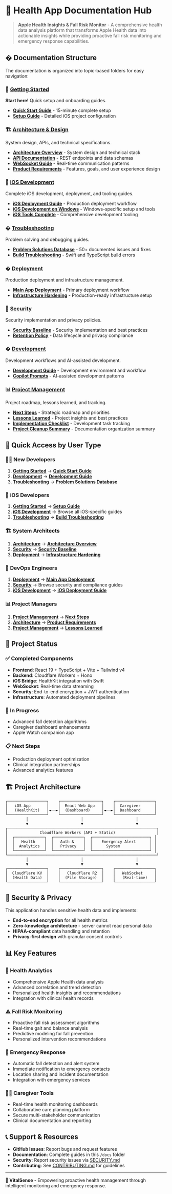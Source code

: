 # 🏥 Health App Documentation Hub

> **Apple Health Insights & Fall Risk Monitor** - A comprehensive health data analysis platform that transforms Apple Health data into actionable insights while providing proactive fall risk monitoring and emergency response capabilities.

## � Documentation Structure

The documentation is organized into topic-based folders for easy navigation:

### 🚀 [Getting Started](getting-started/)

**Start here!** Quick setup and onboarding guides.

- **[Quick Start Guide](getting-started/README_QUICK_START.md)** - 15-minute complete setup
- **[Setup Guide](getting-started/SETUP_GUIDE.md)** - Detailed iOS project configuration

### 🏗️ [Architecture & Design](architecture/)

System design, APIs, and technical specifications.

- **[Architecture Overview](architecture/ARCHITECTURE.md)** - System design and technical stack
- **[API Documentation](architecture/API.md)** - REST endpoints and data schemas
- **[WebSocket Guide](architecture/WEBSOCKETS.md)** - Real-time communication patterns
- **[Product Requirements](architecture/PRD.md)** - Features, goals, and user experience design

### 📱 [iOS Development](ios/)

Complete iOS development, deployment, and tooling guides.

- **[iOS Deployment Guide](ios/IOS_DEPLOYMENT_GUIDE.md)** - Production deployment workflow
- **[iOS Development on Windows](ios/IOS_DEVELOPMENT_WINDOWS.md)** - Windows-specific setup and tools
- **[iOS Tools Complete](ios/IOS_TOOLS_COMPLETE.md)** - Comprehensive development tooling

### �️ [Troubleshooting](troubleshooting/)

Problem solving and debugging guides.

- **[Problem Solutions Database](troubleshooting/PROBLEM_SOLUTIONS_DATABASE.md)** - 50+ documented issues and fixes
- **[Build Troubleshooting](troubleshooting/BUILD_TROUBLESHOOTING.md)** - Swift and TypeScript build errors

### � [Deployment](deployment/)

Production deployment and infrastructure management.

- **[Main App Deployment](deployment/MAIN_APP_DEPLOYMENT.md)** - Primary deployment workflow
- **[Infrastructure Hardening](deployment/INFRA_HARDENING.md)** - Production-ready infrastructure setup

### 🔐 [Security](security/)

Security implementation and privacy policies.

- **[Security Baseline](security/SECURITY_BASELINE.md)** - Security implementation and best practices
- **[Retention Policy](security/RETENTION_POLICY.md)** - Data lifecycle and privacy compliance

### � [Development](development/)

Development workflows and AI-assisted development.

- **[Development Guide](development/DEVELOPMENT.md)** - Development environment and workflow
- **[Copilot Prompts](development/COPILOT_PROMPTS.md)** - AI-assisted development patterns

### 📊 [Project Management](project-management/)

Project roadmap, lessons learned, and tracking.

- **[Next Steps](project-management/NEXT_STEPS.md)** - Strategic roadmap and priorities
- **[Lessons Learned](project-management/LESSONS_LEARNED.md)** - Project insights and best practices
- **[Implementation Checklist](project-management/IMPLEMENTATION_CHECKLIST.md)** - Development task tracking
- **[Project Cleanup Summary](project-management/PROJECT_CLEANUP_SUMMARY.md)** - Documentation organization summary

## 🎯 Quick Access by User Type

### 👩‍💻 **New Developers**

1. **[Getting Started](getting-started/)** → **[Quick Start Guide](getting-started/README_QUICK_START.md)**
2. **[Development](development/)** → **[Development Guide](development/DEVELOPMENT.md)**
3. **[Troubleshooting](troubleshooting/)** → **[Problem Solutions Database](troubleshooting/PROBLEM_SOLUTIONS_DATABASE.md)**

### 📱 **iOS Developers**

1. **[Getting Started](getting-started/)** → **[Setup Guide](getting-started/SETUP_GUIDE.md)**
2. **[iOS Development](ios/)** → Browse all iOS-specific guides
3. **[Troubleshooting](troubleshooting/)** → **[Build Troubleshooting](troubleshooting/BUILD_TROUBLESHOOTING.md)**

### 🏗️ **System Architects**

1. **[Architecture](architecture/)** → **[Architecture Overview](architecture/ARCHITECTURE.md)**
2. **[Security](security/)** → **[Security Baseline](security/SECURITY_BASELINE.md)**
3. **[Deployment](deployment/)** → **[Infrastructure Hardening](deployment/INFRA_HARDENING.md)**

### 🚀 **DevOps Engineers**

1. **[Deployment](deployment/)** → **[Main App Deployment](deployment/MAIN_APP_DEPLOYMENT.md)**
2. **[Security](security/)** → Browse security and compliance guides
3. **[iOS Development](ios/)** → **[iOS Deployment Guide](ios/IOS_DEPLOYMENT_GUIDE.md)**

### 📊 **Project Managers**

1. **[Project Management](project-management/)** → **[Next Steps](project-management/NEXT_STEPS.md)**
2. **[Architecture](architecture/)** → **[Product Requirements](architecture/PRD.md)**
3. **[Project Management](project-management/)** → **[Lessons Learned](project-management/LESSONS_LEARNED.md)**

## 🎯 Project Status

### ✅ Completed Components

- **Frontend**: React 19 + TypeScript + Vite + Tailwind v4
- **Backend**: Cloudflare Workers + Hono
- **iOS Bridge**: HealthKit integration with Swift
- **WebSocket**: Real-time data streaming
- **Security**: End-to-end encryption + JWT authentication
- **Infrastructure**: Automated deployment pipelines

### 🚧 In Progress

- Advanced fall detection algorithms
- Caregiver dashboard enhancements
- Apple Watch companion app

### 📋 Next Steps

- Production deployment optimization
- Clinical integration partnerships
- Advanced analytics features

## 🏗️ Project Architecture

```text
┌─────────────────┐    ┌──────────────────┐    ┌─────────────────┐
│   iOS App       │    │  React Web App   │    │  Caregiver      │
│   (HealthKit)   │◄──►│  (Dashboard)     │◄──►│  Dashboard      │
└─────────────────┘    └──────────────────┘    └─────────────────┘
         │                       │                       │
         ▼                       ▼                       ▼
┌─────────────────────────────────────────────────────────────────┐
│              Cloudflare Workers (API + Static)                  │
│  ┌─────────────┐  ┌─────────────┐  ┌─────────────────────────┐ │
│  │   Health    │  │   Auth &    │  │    Emergency Alert      │ │
│  │  Analytics  │  │   Privacy   │  │      System             │ │
│  └─────────────┘  └─────────────┘  └─────────────────────────┘ │
└─────────────────────────────────────────────────────────────────┘
         │                       │                       │
         ▼                       ▼                       ▼
┌─────────────────┐    ┌──────────────────┐    ┌─────────────────┐
│  Cloudflare KV  │    │   Cloudflare R2  │    │   WebSocket     │
│  (Health Data)  │    │  (File Storage)  │    │   (Real-time)   │
└─────────────────┘    └──────────────────┘    └─────────────────┘
```

## 🔐 Security & Privacy

This application handles sensitive health data and implements:

- **End-to-end encryption** for all health metrics
- **Zero-knowledge architecture** - server cannot read personal data
- **HIPAA-compliant** data handling and retention
- **Privacy-first design** with granular consent controls

## 📊 Key Features

### 🏥 Health Analytics

- Comprehensive Apple Health data analysis
- Advanced correlation and trend detection
- Personalized health insights and recommendations
- Integration with clinical health records

### ⚠️ Fall Risk Monitoring

- Proactive fall risk assessment algorithms
- Real-time gait and balance analysis
- Predictive modeling for fall prevention
- Personalized intervention recommendations

### 🚨 Emergency Response

- Automatic fall detection and alert system
- Immediate notification to emergency contacts
- Location sharing and incident documentation
- Integration with emergency services

### 👨‍⚕️ Caregiver Tools

- Real-time health monitoring dashboards
- Collaborative care planning platform
- Secure multi-stakeholder communication
- Clinical documentation and reporting

## 📞 Support & Resources

- **GitHub Issues**: Report bugs and request features
- **Documentation**: Complete guides in this `/docs` folder
- **Security**: Report security issues via [SECURITY.md](../SECURITY.md)
- **Contributing**: See [CONTRIBUTING.md](../CONTRIBUTING.md) for guidelines

---

**🏥 VitalSense** - Empowering proactive health management through intelligent monitoring and emergency response.
